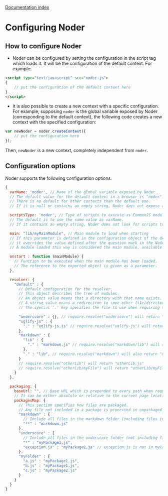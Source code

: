 [Documentation index](index.md)

# Configuring Noder

## How to configure Noder

* Noder can be configured by setting the configuration in the script tag which loads it.
It will be the configuration of the default context.
For example:

```html
<script type="text/javascript" src="noder.js">
{
	// put the configuration of the default context here
}
</script>
```

* It is also possible to create a new context with a specific configuration.
For example, supposing ``noder`` is the global variable exposed by Noder (corresponding to the default context),
the following code creates a new context with the specified configuration:

```js
var newNoder = noder.createContext({
	// put the configuration here
});
```

Then, ``newNoder`` is a new context, completely independent from ``noder``.

## Configuration options

Noder supports the following configuration options:

```js
{
  varName: 'noder', // Name of the global variable exposed by Noder
  // The default value for the default context in a browser is "noder".
  // There is no default for other contexts than the default one.
  // If it is null or contains an empty string, Noder does not expose any global variable.

  scriptsType: 'noder', // Type of scripts to execute as CommonJS modules.
  // The default is to use the same value as varName.
  // If it contains an empty string, Noder does not look for scripts to execute as modules.

  main: "lib/myMainModule", // Main module to load when starting
  // If this parameter is defined in the configuration object of the default context,
  // it overrides the value defined after the question mark in the Noder script tag.
  // A module loaded this way is considered the main module, available through require.main.

  onstart : function (mainModule) {
    // Function to be executed when the main module has been loaded.
    // The reference to the exported object is given as a parameter.
  },

  resolver: {
    "default" : {
      // Default configuration for the resolver.
      // This object describes the tree of modules.
      // An object value means that a directory with that name exists.
      // A string value means a redirection to some other file/directory
      // The special '.' key specifies the file to use when requiring the directory.

      "underscore" : {}, // require.resolve("underscore") will return "underscore/index.js"
      "uglify-js" : {
        "." : "uglify-js.js" // require.resolve("uglify-js") will return "uglify-js/uglify-js.js"
      },
      "markdown" : {
        "lib" : {
          "." : "markdown.js" // require.resolve("markdown/lib") will return "markdown/lib/markdown.js"
        },
        "." : "lib", // require.resolve("markdown") will also return "markdown/lib/markdown.js"
      }
      // require.resolve("otherLib") will return "otherLib.js"
      // require.resolve("otherLib/myFile") will return "otherLib/myFile.js"
    }
  },

  packaging: {
    baseUrl: "", // Base URL which is prepended to every path when requesting files to the server.
    // It can be either absolute or relative to the current page location.
    packagesMap: {
      // This section specifies how files are packaged.
      // Any file not included in a package is processed in unpackaged mode.
      "markdown" : {
        // Include all files in the markdown folder (including files in sub-folders):
        "**" : "markdown.js"
      },
      "underscore" : {
        // Include all files in the underscore folder (not including files in sub-folders):
        "*" : "myPackage1.js",
        "exception.js" : "myPackage2.js" // exception.js is not in myPackage1.js but in myPackage2.js
      },
      "myFolder" : {
        "a.js" : "myPackage1.js",
        "b.js" : "myPackage1.js",
        "c.js" : "myPackage2.js"
      }
    }
  }
}
```
